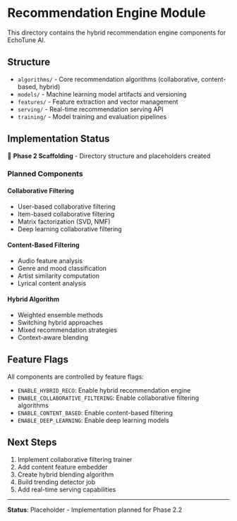 # Recommendation Engine Module

This directory contains the hybrid recommendation engine components for EchoTune AI.

## Structure

- `algorithms/` - Core recommendation algorithms (collaborative, content-based, hybrid)
- `models/` - Machine learning model artifacts and versioning
- `features/` - Feature extraction and vector management
- `serving/` - Real-time recommendation serving API
- `training/` - Model training and evaluation pipelines

## Implementation Status

🚧 **Phase 2 Scaffolding** - Directory structure and placeholders created

### Planned Components

#### Collaborative Filtering
- User-based collaborative filtering
- Item-based collaborative filtering
- Matrix factorization (SVD, NMF)
- Deep learning collaborative filtering

#### Content-Based Filtering
- Audio feature analysis
- Genre and mood classification
- Artist similarity computation
- Lyrical content analysis

#### Hybrid Algorithm
- Weighted ensemble methods
- Switching hybrid approaches
- Mixed recommendation strategies
- Context-aware blending

## Feature Flags

All components are controlled by feature flags:
- `ENABLE_HYBRID_RECO`: Enable hybrid recommendation engine
- `ENABLE_COLLABORATIVE_FILTERING`: Enable collaborative filtering algorithms
- `ENABLE_CONTENT_BASED`: Enable content-based filtering
- `ENABLE_DEEP_LEARNING`: Enable deep learning models

## Next Steps

1. Implement collaborative filtering trainer
2. Add content feature embedder  
3. Create hybrid blending algorithm
4. Build trending detector job
5. Add real-time serving capabilities

---
**Status**: Placeholder - Implementation planned for Phase 2.2